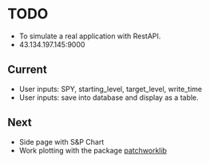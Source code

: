 # TODO
- To simulate a real application with RestAPI.
- 43.134.197.145:9000

## Current
- User inputs: SPY, starting_level, target_level, write_time
- User inputs: save into database and display as a table.

## Next
- Side page with S&P Chart
- Work plotting with the package [patchworklib](https://python.plainenglish.io/a-subplot-manager-for-intuitive-layout-in-matplotlib-bd037fe967f4)